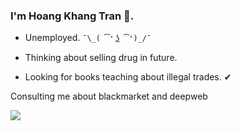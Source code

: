 ### I'm Hoang Khang Tran 👋.

- Unemployed. `¯\_( ͡❛ ͜ʖ ͡❛)_/¯`

- Thinking about selling drug in future. 

- Looking for books teaching about illegal trades. ✔

Consulting me about blackmarket and deepweb

<a href="https://www.facebook.com/hoangkhang.tran.14" target="_blank"><img src="https://img.icons8.com/color/48/000000/facebook.png"/></a>
